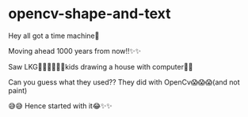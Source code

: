 # opencv-shape-and-text
Hey all got a time machine🥳

Moving ahead 1000 years from now!!✨✨

Saw LKG👶🏻👶🏻👶🏻kids drawing a house with computer🤖🤖

Can you guess what they used??
They did with OpenCv😱😱😱(and not paint)

😅😅
Hence started with it😂✨✨
